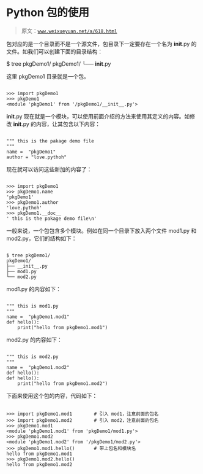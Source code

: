 # Python 包的使用

> 原文：[`www.weixueyuan.net/a/618.html`](http://www.weixueyuan.net/a/618.html)

包对应的是一个目录而不是一个源文件，包目录下一定要存在一个名为 __init__.py 的文件。如我们可以创建下面的目录结构：

$ tree pkgDemo1/
pkgDemo1/
└── __init__.py

这里 pkgDemo1 目录就是一个包。

```

>>> import pkgDemo1
>>> pkgDemo1
<module 'pkgDemo1' from '/pkgDemo1/__init__.py'>
```

__init__.py 现在就是一个模块，可以使用前面介绍的方法来使用其定义的内容。如修改 __init__.py 的内容，让其包含以下内容：

```

""" this is the pakage demo file
"""
name =  "pkgDemo1"
author = "love.pythoh"
```

现在就可以访问这些新加的内容了：

```

>>> import pkgDemo1
>>> pkgDemo1.name
'pkgDemo1'
>>> pkgDemo1.author
'love.pythoh'
>>> pkgDemo1.__doc__
' this is the pakage demo file\n'
```

一般来说，一个包包含多个模块。例如在同一个目录下放入两个文件 mod1.py 和 mod2.py，它们的结构如下：

```

$ tree pkgDemo1/
pkgDemo1/
├── __init__.py
├── mod1.py
└── mod2.py
```

mod1.py 的内容如下：

```

""" this is mod1.py
"""
name =  "pkgDemo1.mod1"
def hello():
    print("hello from pkgDemo1.mod1")
```

mod2.py 的内容如下：

```

""" this is mod2.py
"""
name =  "pkgDemo1.mod2"
def hello():
def hello():
    print("hello from pkgDemo1.mod2")
```

下面来使用这个包的内容，代码如下：

```

>>> import pkgDemo1.mod1        # 引入 mod1，注意前面的包名
>>> import pkgDemo1.mod2        # 引入 mod2，注意前面的包名
>>> pkgDemo1.mod1
<module 'pkgDemo1.mod1' from 'pkgDemo1/mod1.py'>
>>> pkgDemo1.mod2
<module 'pkgDemo1.mod2' from '/pkgDemo1/mod2.py'>
>>> pkgDemo1.mod1.hello()       # 带上包名和模块名
hello from pkgDemo1.mod1
>>> pkgDemo1.mod2.hello()
hello from pkgDemo1.mod2
```